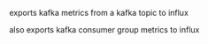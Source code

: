 exports kafka metrics from a kafka topic to influx

also exports kafka consumer group metrics to influx